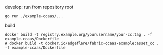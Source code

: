 develop: run from repository root

```shell
go run ./example-ccaas/...
```

build
```shell
docker build -t registry.example.org/yourusername/your-cc:tag . -f example-ccaas/Dockerfile
# docker build -t docker.io/edgeflare/fabric-ccaas-example:asset_cc . -f example-ccaas/Dockerfile
```